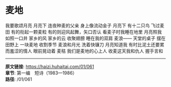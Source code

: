 # 麦地

我要歌颂月亮
月亮下
连夜种麦的父亲
身上像流动金子
月亮下
有十二只鸟
飞过麦田
有的衔起一颗麦粒
有的则迎风起舞，矢口否认
看麦子时我睡在地里
月亮照我如照一口井
家乡的风
家乡的云
收聚翅膀
睡在我的双肩
麦浪——
天堂的桌子
摆在田野上
一块麦地
收割季节
麦浪和月光
洗着快镰刀
月亮知道我
有时比泥土还要累
而羞涩的情人
眼前晃动着
麦秸
我们是麦地的心上人
收麦这天我和仇人
握手言和

---

**原文链接**: https://haizi.huhaitai.com/01/061  
**章节**: 第一编　短诗（1983—1986）  
**路径**: /01/061
